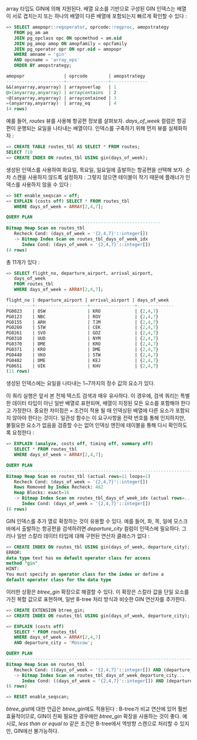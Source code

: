 array 타입도 GIN에 의해 지원된다. 배열 요소를 기반으로 구성된 GIN 인덱스는 배열이 서로 겹치는지 또는 하나의 배열이 다른 배열에 포함되는지 빠르게 확인할 수 있다 :

```sql
=> SELECT amopopr::regoperator, oprcode::regproc, amopstrategy
   FROM pg_am am
   JOIN pg_opclass opc ON opcmethod = am.oid
   JOIN pg_amop amop ON amopfamily = opcfamily
   JOIN pg_operator opr ON opr.oid = amopopr
   WHERE amname = 'gin'
   AND opcname = 'array_ops'
   ORDER BY amopstrategy;

amopopr               | oprcode        | amopstrategy
----------------------+----------------+--------------
&&(anyarray,anyarray) | arrayoverlap   | 1
@>(anyarray,anyarray) | arraycontains  | 2
<@(anyarray,anyarray) | arraycontained | 3
=(anyarray,anyarray)  | array_eq       | 4
(4 rows)
```

예를 들어, *routes* 뷰를 사용해 항공편 정보를 살펴보자. *days_of_week* 컬럼은 항공편이 운행되는 요일을 나타내는 배열이다. 인덱스를 구축하기 위해 먼저 뷰를 실체화하자 : 

```sql
=> CREATE TABLE routes_tbl AS SELECT * FROM routes;
SELECT 710
=> CREATE INDEX ON routes_tbl USING gin(days_of_week);
```

생성된 인덱스를 사용하여 화요일, 목요일, 일요일에 출발하는 항공편을 선택해 보자. 순차 스캔을 사용하지 않드록 설정하자 : 그렇지 않으면 테이블이 작기 때문에 플래너가 인덱스를 사용하지 않을 수 있다 :

```sql
=> SET enable_seqscan = off;
=> EXPLAIN (costs off) SELECT * FROM routes_tbl
   WHERE days_of_week = ARRAY[2,4,7];

QUERY PLAN
-----------------------------------------------------------
Bitmap Heap Scan on routes_tbl
   Recheck Cond: (days_of_week = '{2,4,7}'::integer[])
   -> Bitmap Index Scan on routes_tbl_days_of_week_idx
      Index Cond: (days_of_week = '{2,4,7}'::integer[])
(4 rows)
```

총 11개가 있다 :
```sql
=> SELECT flight_no, departure_airport, arrival_airport,
   days_of_week
   FROM routes_tbl
   WHERE days_of_week = ARRAY[2,4,7];

flight_no | departure_airport | arrival_airport | days_of_week
----------+--------------------+-----------------+--------------
PG0023    | OSW                | KRO             | {2,4,7}
PG0123    | NBC                | ROV             | {2,4,7}
PG0155    | ARH                | TJM             | {2,4,7}
PG0260    | STW                | CEK             | {2,4,7}
PG0261    | SVO                | GDZ             | {2,4,7}
PG0310    | UUD                | NYM             | {2,4,7}
PG0370    | DME                | KRO             | {2,4,7}
PG0371    | KRO                | DME             | {2,4,7}
PG0448    | VKO                | STW             | {2,4,7}
PG0482    | DME                | KEJ             | {2,4,7}
PG0651    | UIK                | KHV             | {2,4,7}
(11 rows)
```

생성된 인덱스에는 요일을 나타내는 1~7까지의 정수 값의 요소가 있다.

이 쿼리 실행은 앞서 본 전체 택스트 검색과 매우 유사하다.
이 경우에, 검색 쿼리는 특별한 데이터 타입이 아닌 일반 배열로 표현되며, 배열이 지정된 모든 요소를 포함해야 한다고 가정한다.
중요한 차이점은  `=` 조건이 적용 될 때 인덱싱된 배열에 다른 요소가 포함되지 않아야 한다는 것이다.
일관성 함수는 이 요구사항을 전략 번호를 통해 인지하지만, 불필요한 요소가 없음을 검증할 수는 없어 인덱싱 엔진에 테이블을 통해 다시 확인하도록 요청한다 :

```sql
=> EXPLAIN (analyze, costs off, timing off, summary off)
   SELECT * FROM routes_tbl
   WHERE days_of_week = ARRAY[2,4,7];

QUERY PLAN
-------------------------------------------------------------------------------------
Bitmap Heap Scan on routes_tbl (actual rows=11 loops=1)
   Recheck Cond: (days_of_week = '{2,4,7}'::integer[])
   Rows Removed by Index Recheck: 482
   Heap Blocks: exact=16
   -> Bitmap Index Scan on routes_tbl_days_of_week_idx (actual rows=...)
      Index Cond: (days_of_week = '{2,4,7}'::integer[])
(6 rows)
```

GIN 인덱스를 추가 열로 확장하는 것이 유용할 수 있다. 예를 들어, 화, 목, 일에 모스크바에서 출발하는 항공편을 검색하려면 *departure_city* 컬럼이 인덱스에 필요하다. 그러나 일반 스칼라 데이터 타입에 대해 구현된 연산자 클래스가 없다 :

```sql
=> CREATE INDEX ON routes_tbl USING gin(days_of_week, departure_city);
ERROR:
data type text has no default operator class for access
method "gin"
HINT:
You must specify an operator class for the index or define a
default operator class for the data type
```

이러한 상황은 *btree_gin* 확장으로 해결할 수 있다. 
이 확장은 스칼라 값을 단일 요소를 가진 복합 값으로 표현하며, 일반 B-tree 처리 방식과 비슷한 GIN 연산자를 추가한다.

```sql
=> CREATE EXTENSION btree_gin;
=> CREATE INDEX ON routes_tbl USING gin(days_of_week, departure_city);

=> EXPLAIN (costs off)
   SELECT * FROM routes_tbl
   WHERE days_of_week = ARRAY[2,4,7]
   AND departure_city = 'Moscow';

QUERY PLAN
-------------------------------------------------------------------------------------
Bitmap Heap Scan on routes_tbl
   Recheck Cond: ((days_of_week = '{2,4,7}'::integer[]) AND (departure_city = 'Moscow'::text))
   -> Bitmap Index Scan on routes_tbl_days_of_week_departure_city...
      Index Cond: ((days_of_week = '{2,4,7}'::integer[]) AND (departure_city = 'Moscow'::text))
(6 rows)

=> RESET enable_seqscan;
```

*btree_gist*에 대한 언급은 *btree_gin*에도 적용된다 : B-tree가 비교 연산에 있어 훨씬 효율적이므로, GIN이 진짜 필요한 경우에만 *btree_gin* 확장을 사용하는 것이 좋다.
예시로, *less than or equal to* 같은 조건은 B-tree에서 역방향 스캔으로 처리할 수 있지만, GIN에선 불가능하다.


[^1]:[backend/access/gin/ginarrayproc.c, ginarrayconsistent function](https://git.postgresql.org/gitweb/?p=postgresql.git;a=blob;f=src/backend/access/gin/ginarrayproc.c;hb=REL_14_STABLE)